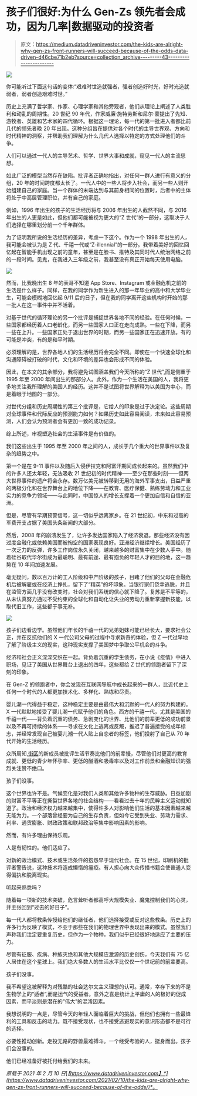 # 孩子们很好:为什么 Gen-Zs 领先者会成功，因为几率|数据驱动的投资者

> 原文：<https://medium.datadriveninvestor.com/the-kids-are-alright-why-gen-zs-front-runners-will-succeed-because-of-the-odds-data-driven-d46cbe71b2eb?source=collection_archive---------43----------------------->

![](img/5f780fbe9492641d9da7566ae079fadf.png)

你可能听过下面这句话的变体:“艰难时世造就强者，强者创造好时光，好时光造就弱者，弱者创造艰难时世。”

历史上充满了哲学家、作家、心理学家和其他旁观者，他们从理论上阐述了人类胜利和动乱的周期性。20 世纪 90 年代，作家威廉·施特劳斯和尼尔·豪提出了先知、游牧者、英雄和艺术家的四代循环。根据这一理论，每一代的第一批进入者都比前几代的领先者晚 20 年出现。这种分组旨在提供对各个时代的主导世界观、方向和时代精神的洞察，并帮助我们理解为什么几代人选择以特定的方式处理他们的斗争。

人们可以通过一代人的主导艺术、哲学、世界大事和成就，窥见一代人的主流思想。

如此广泛的模型当然存在缺陷。批评者正确地指出，对任何一群人进行有意义的分组，20 年的时间跨度都太长了。一代人中的一些人将步入社会，而另一些人则开始组建自己的家庭。当一个群体的末端达到与其前身相同的位置时，后者中的主体将处于中高层管理职位，并有自己的家庭。

例如，1996 年出生的孩子的生活经历将与 2006 年出生的人截然不同，与 2016 年出生的人更是如此，但他们都可能被视为更大的“Z 世代”的一部分，这取决于人们选择在哪里划分前一个千年群体。

为了证明我所说的生活经历的差异，考虑一下这个。作为一个 1998 年出生的人，我可能会被认为是 Z 代、千禧一代或“Z-illennial”的一部分。我带着美好的回忆回忆起在智能手机出现之前的童年，甚至是在脸书、推特及其同时代人统治网络之前的一段时间。见鬼，在我进入三年级之前，我甚至没有真正开始每天使用电脑。

![](img/1313d10af07808c2ca0174aa1ed751d0.png)

然而，比我晚出生 8 年的表哥不知道 App Store、Instagram 或金融危机之前的生活是什么样子。同样，在我的同学作为新生进入的那一年毕业的高中和大学毕业生，可能会模糊地回忆起 9/11 后的日子，但在我的同学离开这些机构时开始的那一批人在这一事件中并不活着。

对基于世代的循环理论的另一个批评是捕捉世界各地不同的经验。在任何时候，一些国家都经历着人口老龄化，而另一些国家人口正在走向成熟。一些在下降，而另一些在上升。一些国家正处于退出世界的时期，而另一些国家正在迅速开放。有的可能是冲突，有的是和平时期。

必须理解的是，世界各地人们的生活经历将会完全不同。即使在一个快速全球化和沟通障碍被打破的时代，文化和环境的差异也会形成不同的体验。

因此，在本文的其余部分，我将避免试图涵盖我们今天所称的“Z 世代”,而是侧重于 1995 年至 2000 年间出生的那部分人。此外，作为一个生活在美国的人，我将更多地关注我所理解的美国人的经历。这并不是试图将世界解释为以美国为中心，而是着眼于地图的一部分。

对世代分组和历史周期性的第三个批评是，它给人的印象是过于决定论。这些周期对全球事件和代际反应的预测能力如何？如果历史如此容易阅读，未来如此容易预测，人们会认为预测者会有更加一致的成功记录。

综上所述，审视塑造社会的生活事件是有价值的。

我们这些出生于 1995 年至 2000 年之间的人，成长于几个重大的世界事件以及复杂的趋势之中。

第一个是在 9-11 事件以及随后入侵伊拉克和阿富汗期间成长起来的。虽然我们中的许多人还太年轻，无法吸收 21 世纪初的时代精神——至少在那些时刻——但两大世界事件的遗产将会永存。数万亿美元被转移到无用的海外军事支出，日益严重的两极分化和在世界舞台上的地位下降——在教育、医疗保健、熟练劳动力和工业实力的竞争力领域——与此同时，中国惊人的增长支撑着一个更加自信和自信的亚洲。

但是，尽管有早期预警信号，这一切似乎远离家乡。在 21 世纪初，中东和过高的军费开支占据了美国头条新闻的大部分。

然后，2008 年的崩溃发生了，让许多发达国家陷入了经济衰退。那些经济没有因过度金融化或依赖美国而被掏空的国家表现良好。亚洲经济继续增长。美国经历了一次乏力的反弹，许多工作岗位永久关闭，越来越多的财富集中在少数人手中。随着硅谷取代华尔街成为最聪明、最有前途、最有抱负的年轻人才的目的地，这一趋势在 10 年间加速发展。

毫无疑问，数以百万计的工人阶级和中产阶级的孩子，目睹了他们的父母在金融危机后被解雇或在经济上挣扎，留下了“精英”的坏印象。当银行家们侥幸逃脱，并且在监管方面几乎没有改变时，社会对我们系统的信心就下降了。复苏是不平等的，从未认真努力通过不受约束的全球化和自动化让失业的劳动力重新掌握新技能，以取代旧工作，这些都于事无补。

![](img/b0b543159021f897c587a8676444e13b.png)

孩子们边看边学。虽然他们年长的千禧一代的兄弟姐妹可能已经长大，要求社会公正，并在反抗他们的 X 一代公司父母的过程中寻求新奇的体验，但 Z 一代过早地了解了阶级主义的现实，这种现实支撑了美国梦中争取公平机会的斗争。

经济和社会正义深深交织在一起。背负着沉重的学生债务，在小说《疫情》中进入职场，见证了美国从世界舞台上退出的四年，这些都给 Z 世代的领跑者留下了深刻的印象。

在 Gen-Z 的领跑者中，你会发现在互联网导航中成长起来的一群人，比近代史上任何一个时代的人都更加技术化、多样化、熟练和尽责。

婴儿潮一代得益于稳定，这种稳定主要是由最伟大和沉默的一代人的努力构建的。X 一代默默地接受了婴儿潮一代赋予他们的角色。西方的千禧一代，尤其是美国的千禧一代——背负着沉重的债务、急剧变化的世界、比他们的前辈更低的成功前景以及不再可持续的体系——寻求在文化上逃离或反叛，推迟了普遍接受的成年标志，并经常发现自己被婴儿潮一代人贴上自恋者的标签，他们投射了自己从 70 年代开始的生活经历。

众所周知,[街区](https://www.datadriveninvestor.com/glossary/block/)的新成员被批评生活节奏比他们的前辈慢，尽管他们对更高的教育成就、更低的青少年怀孕率、更低的酗酒和吸毒率以及对工作前景和金融知识的强烈关注赞不绝口。

孩子们没事。

这个世界也许不是。气候变化是对我们人类和其他许多物种的生存威胁。日益加剧的财富不平等正在撕裂世界各地的社会结构——看看过去十年的民粹主义运动就知道了。政治和经济权力越来越集中，使得许多人对影响他们生活的基本因素越来越无能为力。一个部落曾经要为自己的生存负责，但如今它受到失业、劳动力需求、利率、通货膨胀、财政政策和联邦政治等集中影响因素的影响。

然而，有许多理由保持乐观。

人是有韧性的。他们适应了。

对新的政治模式、技术或生活条件的抱怨早于现代社会。在 15 世纪，印刷机的批评者警告说，这种技术将造成懒惰的瘟疫。有人担心向大众传播书籍会使普通人变得偏执和脱离现实。

听起来熟悉吗？

随着每一项新的技术突破，危言耸听者都高呼大规模失业、魔鬼控制我们的心灵，并主张回到“过去的好日子”。

每一代人都将教条传授给他们的继任者，他们选择接受或反对这些教条。历史上的许多行为反映了模式，不亚于那些在我们的物理世界中表现出来的模式。虽然我们声称我们注定要重复历史，但作为一个物种，我们似乎已经很好地适应了主要的压力。

尽管有征服、疾病、种族灭绝和其他大规模应激源的历史创伤，今天我们有 75 亿人居住在这个星球上。我们绝大多数人的生活水平比仅仅一个世纪前的前辈要高。

孩子们没事。

我不希望这被解释为对残酷的社会达尔文主义理想的认可。通常，幸存下来的不是生物学上的“适者”,而是运气的受益者。意外之喜是统计上平庸的人的极好的促成因素，而平淡则是潜在的“伟大”的混淆因素。

我想说明的一点是，尽管今天的年轻人面临着巨大的挑战，但他们也拥有一些最锋利的工具和反击的动力。既不接受现状，也不接受逃避现实的意识形态都不是可行的选择。

必要性推动创新。走投无路的野兽最难搏斗。一个经受考验的人，挺身而出。孩子们会没事的。

他们已经准备好被托付给我们的未来。

*原载于 2021 年 2 月 10 日*[*【https://www.datadriveninvestor.com】*](https://www.datadriveninvestor.com/2021/02/10/the-kids-are-alright-why-gen-zs-front-runners-will-succeed-because-of-the-odds/)*。*